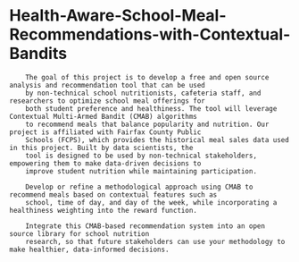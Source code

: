 # Health-Aware-School-Meal-Recommendations-with-Contextual-Bandits


        The goal of this project is to develop a free and open source analysis and recommendation tool that can be used 
        by non-technical school nutritionists, cafeteria staff, and researchers to optimize school meal offerings for 
        both student preference and healthiness. The tool will leverage Contextual Multi-Armed Bandit (CMAB) algorithms 
        to recommend meals that balance popularity and nutrition. Our project is affiliated with Fairfax County Public 
        Schools (FCPS), which provides the historical meal sales data used in this project. Built by data scientists, the 
        tool is designed to be used by non-technical stakeholders, empowering them to make data-driven decisions to 
        improve student nutrition while maintaining participation.

        Develop or refine a methodological approach using CMAB to recommend meals based on contextual features such as 
        school, time of day, and day of the week, while incorporating a healthiness weighting into the reward function.  

        Integrate this CMAB-based recommendation system into an open source library for school nutrition 
        research, so that future stakeholders can use your methodology to make healthier, data-informed decisions. 
